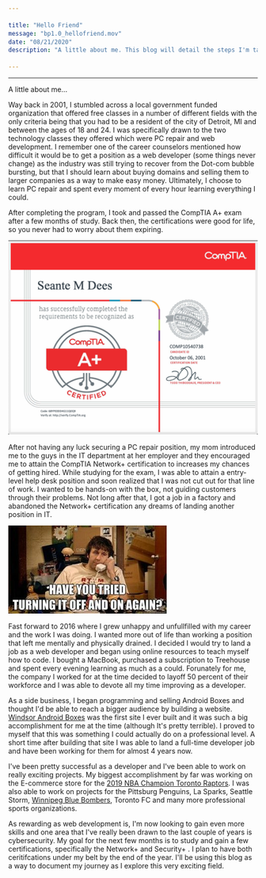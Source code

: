 ```yaml
---

title: "Hello Friend"
message: "bp1.0_hellofriend.mov"
date: "08/21/2020"
description: "A little about me. This blog will detail the steps I'm taking to learn about the exciting field of cybersecurity."

---
```


***

A little about me...

Way back in 2001, I stumbled across a local government funded organization that offered free classes in a number of different fields with the only criteria being that you had to be a resident of the city of Detroit, MI and between the ages of 18 and 24. I was specifically drawn to the two technology classes they offered which were PC repair and web development. I remember one of the career counselors mentioned how difficult it would be to get a position as a web developer (some things never change) as the industry was still trying to recover from the Dot-com bubble bursting, but that I should learn about buying domains and selling them to larger companies as a way to make easy money. Ultimately, I choose to learn PC repair and spent every moment of every hour learning everything I could.

After completing the program, I took and passed the CompTIA A+ exam after a few months of study. Back then, the certifications were good for life, so you never had to worry about them expiring. 

![Comptia](../images/comptia.png "Comptia certification")

After not having any luck securing a PC repair position, my mom introduced me to the guys in the IT department at her employer and they encouraged me to attain the CompTIA Network+ certification to increases my chances of getting hired. While studying for the exam, I was able to attain a entry-level help desk position and soon realized that I was not cut out for that line of work. I wanted to be hands-on with the box, not guiding customers through their problems.
Not long after that, I got a job in a factory and abandoned the Network+ certification any dreams of landing another position in IT. 

![Comptia](../images/help-desk.jpg "Help Desk Meme")

Fast forward to 2016 where I grew unhappy and unfullfilled with my career and the work I was doing. I wanted more out of life than working a position that left me mentally and physically drained. I decided I would try to land a job as a web developer and began using online resources to teach myself how to code. I bought a MacBook, purchased a subscription to Treehouse and spent every evening learning as much as a could. Forunately for me, the company I worked for at the time decided to layoff 50 percent of their workforce and I was able to devote all my time improving as a developer.

As a side business, I began programming and selling Android Boxes and thought I'd be able to reach a bigger audience by building a website. [Windsor Android Boxes](https://sdees82.github.io/WindsorAndroidBox/#contact "Windsor Android Boxes") was the first site I ever built and it was such a big accomplishment for me at the time (although It's pretty terrible). I proved to myself that this was something I could actually do on a professional level. A short time after building that site I was able to land a full-time developer job and have been working for them for almost 4 years now.

I've been pretty successful as a developer and I've been able to work on really exciting projects. My biggest accomplishment by far was working on the E-commerce store for the [2019 NBA Champion Toronto Raptors](https://raptorschampionshipring.com "2019 NBA Champion Toronto Raptors"). I was also able to work on projects for the Pittsburg Penguins, La Sparks, Seattle Storm, [Winnipeg Blue Bombers](https://bluebombersring.com "Winnipeg Blue Bombers"), Toronto FC and many more professional sports organizations.

As rewarding as web development is, I'm now looking to gain even more skills and one area that I've really been drawn to the last couple of years is cybersecurity. My goal for the next few months is to study and gain a few certifications, specifically the Network+ and Security+ . I plan to have both ceritifcations under my belt by the end of the year. I'll be using this blog as a way to document my journey as I explore this very exciting field. 
<!-- ## Typographic replacements

Enable typographer option to see result.

(c) (C) (r) (R) (tm) (TM) (p) (P) +-

test.. test... test..... test?..... test!....

!!!!!! ???? ,,  -- ---

"Smartypants, double quotes" and 'single quotes'


## Emphasis

**This is bold text**

__This is bold text__

*This is italic text*

_This is italic text_

~~Strikethrough~~


## Blockquotes


> Blockquotes can also be nested...
>> ...by using additional greater-than signs right next to each other...
> > > ...or with spaces between arrows.


## Lists

Unordered

+ Create a list by starting a line with `+`, `-`, or `*`
+ Sub-lists are made by indenting 2 spaces:
  - Marker character change forces new list start:
    * Ac tristique libero volutpat at
    + Facilisis in pretium nisl aliquet
    - Nulla volutpat aliquam velit
+ Very easy!

Ordered

1. Lorem ipsum dolor sit amet
2. Consectetur adipiscing elit
3. Integer molestie lorem at massa


1. You can use sequential numbers...
1. ...or keep all the numbers as `1.`

Start numbering with offset:

57. foo
1. bar


## Code

Inline `code`

Indented code

    // Some comments
    line 1 of code
    line 2 of code
    line 3 of code


Block code "fences"

```
Sample text here...
```

Syntax highlighting

``` js
var foo = function (bar) {
  return bar++;
};

console.log(foo(5));
```

## Tables

| Option | Description |
| ------ | ----------- |
| data   | path to data files to supply the data that will be passed into templates. |
| engine | engine to be used for processing templates. Handlebars is the default. |
| ext    | extension to be used for dest files. |

Right aligned columns

| Option | Description |
| ------:| -----------:|
| data   | path to data files to supply the data that will be passed into templates. |
| engine | engine to be used for processing templates. Handlebars is the default. |
| ext    | extension to be used for dest files. |


## Links

[link text](http://dev.nodeca.com)

[link with title](http://nodeca.github.io/pica/demo/ "title text!")

Autoconverted link https://github.com/nodeca/pica (enable linkify to see)


## Images

![Minion](https://octodex.github.com/images/minion.png)
![Stormtroopocat](https://octodex.github.com/images/stormtroopocat.jpg "The Stormtroopocat")

Like links, Images also have a footnote style syntax

![Alt text][id]

With a reference later in the document defining the URL location:

[id]: https://octodex.github.com/images/dojocat.jpg  "The Dojocat"


## Plugins

The killer feature of `markdown-it` is very effective support of
[syntax plugins](https://www.npmjs.org/browse/keyword/markdown-it-plugin).


### [Emojies](https://github.com/markdown-it/markdown-it-emoji)

> Classic markup: :wink: :crush: :cry: :tear: :laughing: :yum:
>
> Shortcuts (emoticons): :-) :-( 8-) ;)

see [how to change output](https://github.com/markdown-it/markdown-it-emoji#change-output) with twemoji.


### [Subscript](https://github.com/markdown-it/markdown-it-sub) / [Superscript](https://github.com/markdown-it/markdown-it-sup)

- 19^th^
- H~2~O


### [\<ins>](https://github.com/markdown-it/markdown-it-ins)

++Inserted text++


### [\<mark>](https://github.com/markdown-it/markdown-it-mark)

==Marked text==


### [Footnotes](https://github.com/markdown-it/markdown-it-footnote)

Footnote 1 link[^first].

Footnote 2 link[^second].

Inline footnote^[Text of inline footnote] definition.

Duplicated footnote reference[^second].

[^first]: Footnote **can have markup**

    and multiple paragraphs.

[^second]: Footnote text.


### [Definition lists](https://github.com/markdown-it/markdown-it-deflist)

Term 1

:   Definition 1
with lazy continuation.

Term 2 with *inline markup*

:   Definition 2

        { some code, part of Definition 2 }

    Third paragraph of definition 2.

_Compact style:_

Term 1
  ~ Definition 1

Term 2
  ~ Definition 2a
  ~ Definition 2b


### [Abbreviations](https://github.com/markdown-it/markdown-it-abbr)

This is HTML abbreviation example.

It converts "HTML", but keep intact partial entries like "xxxHTMLyyy" and so on.

*[HTML]: Hyper Text Markup Language

### [Custom containers](https://github.com/markdown-it/markdown-it-container)

::: warning
*here be dragons*
::: -->
